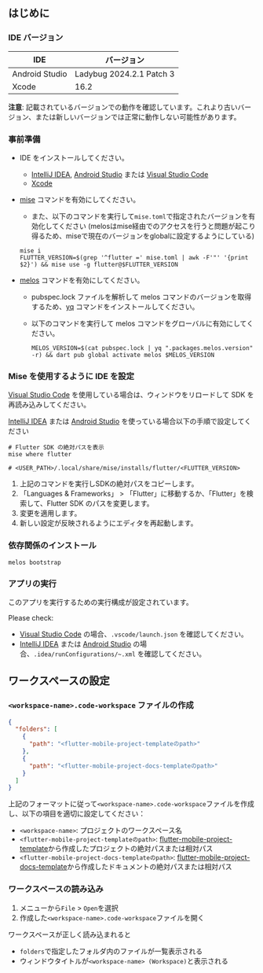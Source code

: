 ## はじめに

### IDE バージョン

| IDE            | バージョン               |
| -------------- | ------------------------ |
| Android Studio | Ladybug 2024.2.1 Patch 3 |
| Xcode          | 16.2                     |

**注意**: 記載されているバージョンでの動作を確認しています。これより古いバージョン、または新しいバージョンでは正常に動作しない可能性があります。

### 事前準備

- IDE をインストールしてください。
  - [IntelliJ IDEA], [Android Studio] または [Visual Studio Code]
  - [Xcode]

- [mise] コマンドを有効にしてください。

  - また、以下のコマンドを実行して`mise.toml`で指定されたバージョンを有効化してください
    (melosはmise経由でのアクセスを行うと問題が起こり得るため、miseで現在のバージョンをglobalに設定するようにしている)

  ```shell
  mise i
  FLUTTER_VERSION=$(grep '^flutter =' mise.toml | awk -F'"' '{print $2}') && mise use -g flutter@$FLUTTER_VERSION
  ```

- [melos] コマンドを有効にしてください。
  - pubspec.lock ファイルを解析して melos コマンドのバージョンを取得するため、[yq] コマンドをインストールしてください。
  - 以下のコマンドを実行して melos コマンドをグローバルに有効にしてください。

    ```shell
    MELOS_VERSION=$(cat pubspec.lock | yq ".packages.melos.version" -r) && dart pub global activate melos $MELOS_VERSION
    ```

### Mise を使用するように IDE を設定

[Visual Studio Code] を使用している場合は、ウィンドウをリロードして SDK を再読み込みしてください。

[IntelliJ IDEA] または [Android Studio] を使っている場合以下の手順で設定してください

```shell
# Flutter SDK の絶対パスを表示
mise where flutter

# <USER_PATH>/.local/share/mise/installs/flutter/<FLUTTER_VERSION>
```

1. 上記のコマンドを実行しSDKの絶対パスをコピーします。
2. 「Languages & Frameworks」 > 「Flutter」に移動するか、「Flutter」を検索して、Flutter SDK のパスを変更します。
3. 変更を適用します。
4. 新しい設定が反映されるようにエディタを再起動します。

### 依存関係のインストール

```shell
melos bootstrap
```

### アプリの実行

このアプリを実行するための実行構成が設定されています。

Please check:

- [Visual Studio Code] の場合、`.vscode/launch.json` を確認してください。
- [IntelliJ IDEA] または [Android Studio] の場合、`.idea/runConfigurations/~.xml` を確認してください。

## ワークスペースの設定

### `<workspace-name>.code-workspace` ファイルの作成

```json
{
  "folders": [
    {
      "path": "<flutter-mobile-project-templateのpath>"
    },
    {
      "path": "<flutter-mobile-project-docs-templateのpath>"
    }
  ]
}
```

上記のフォーマットに従って`<workspace-name>.code-workspace`ファイルを作成し、以下の項目を適切に設定してください：

- `<workspace-name>`: プロジェクトのワークスペース名
- `<flutter-mobile-project-templateのpath>`: [flutter-mobile-project-template]から作成したプロジェクトの絶対パスまたは相対パス
- `<flutter-mobile-project-docs-templateのpath>`: [flutter-mobile-project-docs-template]から作成したドキュメントの絶対パスまたは相対パス

### ワークスペースの読み込み

1. メニューから`File` > `Open`を選択
2. 作成した`<workspace-name>.code-workspace`ファイルを開く

ワークスペースが正しく読み込まれると

- `folders`で指定したフォルダ内のファイルが一覧表示される
- ウィンドウタイトルが`<workspace-name> (Workspace)`と表示される

<!-- Links -->

[IntelliJ IDEA]: https://www.jetbrains.com/idea/
[Android Studio]: https://developer.android.com/studio
[Visual Studio Code]: https://code.visualstudio.com/
[Xcode]: https://developer.apple.com/xcode/
[mise]: https://mise.jdx.dev/
[melos]: https://melos.invertase.dev/
[yq]: https://github.com/mikefarah/yq
[flutter-mobile-project-template]: https://github.com/yumemi-inc/flutter-mobile-project-template/tree/main
[flutter-mobile-project-docs-template]: https://github.com/yumemi-inc/flutter-mobile-project-docs-template
